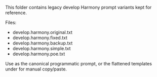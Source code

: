 This folder contains legacy develop Harmony prompt variants kept for reference.

Files:
- develop.harmony.original.txt
- develop.harmony.fixed.txt
- develop.harmony.backup.txt
- develop.harmony.simple.txt
- develop.harmony.poe.txt

Use  as the canonical programmatic prompt, or the flattened templates under  for manual copy/paste.

